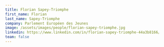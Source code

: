 ```yaml
---
title: Florian Sapey-Triomphe
first_name: Florian
last_name: Sapey-Triomphe
company: Parlement Européen des Jeunes
image: /assets/images/people/florian-sapey-triomphe.jpg
linkedin: https://www.linkedin.com/in/florian-sapey-triomphe-44a3b8166/
team: false
---
```

